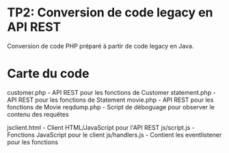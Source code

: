 # TP2: Conversion de code legacy en API REST 

Conversion de code PHP préparé à partir de code legacy en Java.

# Carte du code

customer.php -      API REST pour les fonctions de Customer
statement.php -     API REST pour les fonctions de Statement
movie.php -         API REST pour les fonctions de Movie
reqdump.php -       Script de déboguage pour observer le contenu des requêtes

jsclient.html -     Client HTML/JavaScript pour l'API REST
js/script.js -      Fonctions JavaScript pour le client
js/handlers.js -    Contient les eventlistener pour les fonctions 